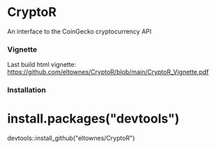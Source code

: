 # CryptoR
An interface to the CoinGecko cryptocurrency API


### Vignette
Last build html vignette:
https://github.com/eltownes/CryptoR/blob/main/CryptoR_Vignette.pdf

### Installation
# install.packages("devtools")
devtools::install_github("eltownes/CryptoR")



